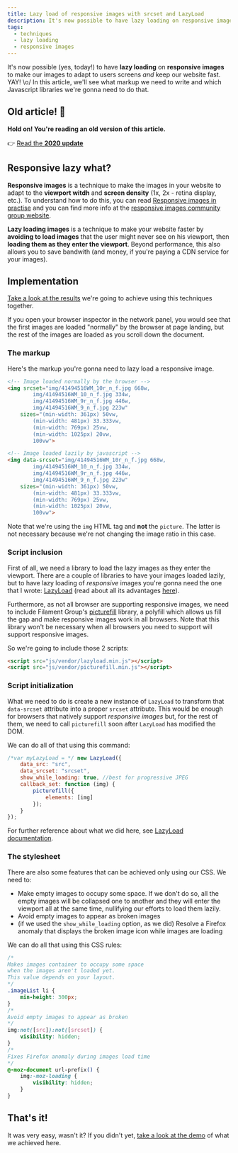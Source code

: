 ```yaml
---
title: Lazy load of responsive images with srcset and LazyLoad
description: It's now possible to have lazy loading on responsive images to make our images to adapt to users screens and keep our website fast. In this article, we'll see what markup we need to write and which Javascript libraries we're gonna need to do that.
tags:
  - techniques
  - lazy loading
  - responsive images
---
```


It's now possible (yes, today!) to have **lazy loading** on **responsive images** to make our images to adapt to users screens _and_ keep our website fast. YAY! \o/ In this article, we'll see what markup we need to write and which Javascript libraries we're gonna need to do that.

## Old article! 👀

**Hold on! You're reading an old version of this article.**

👉 [Read the **2020 update**](./lazy-load-responsive-images-in-2020-srcset-sizes-picture-webp)

## Responsive lazy what?

**Responsive images** is a technique to make the images in your website to adapt to the **viewport witdh** and **screen density** (1x, 2x - retina display, etc.). To understand how to do this, you can read [Responsive images in practise](http://alistapart.com/article/responsive-images-in-practice) and you can find more info at the [responsive images community group website](http://responsiveimages.org/).

**Lazy loading images** is a technique to make your website faster by **avoiding to load images** that the user might never see on his viewport, then **loading them as they enter the viewport**. Beyond performance, this also allows you to save bandwith (and money, if you're paying a CDN service for your images).


## Implementation

[Take a look at the results](http://verlok.github.io/img_srcset_lazyload) we're going to achieve using this techniques together.

If you open your browser inspector in the network panel, you would see that the first images are loaded "normally" by the browser at page landing, but the rest of the images are loaded as you scroll down the document.

### The markup

Here's the markup you're gonna need to lazy load a responsive image.

```html
<!-- Image loaded normally by the browser -->
<img srcset="img/41494516WM_10r_n_f.jpg 668w,
        img/41494516WM_10_n_f.jpg 334w,
        img/41494516WM_9r_n_f.jpg 446w,
        img/41494516WM_9_n_f.jpg 223w"
    sizes="(min-width: 361px) 50vw,
        (min-width: 481px) 33.333vw,
        (min-width: 769px) 25vw,
        (min-width: 1025px) 20vw,
        100vw">

<!-- Image loaded lazily by javascript -->
<img data-srcset="img/41494516WM_10r_n_f.jpg 668w,
        img/41494516WM_10_n_f.jpg 334w,
        img/41494516WM_9r_n_f.jpg 446w,
        img/41494516WM_9_n_f.jpg 223w"
    sizes="(min-width: 361px) 50vw,
        (min-width: 481px) 33.333vw,
        (min-width: 769px) 25vw,
        (min-width: 1025px) 20vw,
        100vw">
```

Note that we're using the `img` HTML tag and **not** the `picture`. The latter is not necessary because we're not changing the image ratio in this case.


### Script inclusion

First of all, we need a library to load the lazy images as they enter the viewport. There are a couple of libraries to have your images loaded lazily, but to have lazy loading of _responsive_ images you're gonna need the one that I wrote: [LazyLoad](http://verlok.github.io/vanilla-lazyload/) (read about all its advantages [here](./a-new-lazyload-to-improve-your-website-performance)).

Furthermore, as not all browser are supporting responsive images, we need to include Filament Group's [picturefill](https://github.com/scottjehl/picturefill) library, a polyfill which allows us fill the gap and make responsive images work in all browsers. Note that this library won't be necessary when all browsers you need to support will support responsive images.

So we're going to include those 2 scripts:

```html
<script src="js/vendor/lazyload.min.js"></script>
<script src="js/vendor/picturefill.min.js"></script>
```


### Script initialization

What we need to do is create a new instance of `LazyLoad` to transform that `data-srcset` attribute into a proper `srcset` attribute. This would be enough for browsers that natively support _responsive images_ but, for the rest of them, we need to call `picturefill` soon after `LazyLoad` has modified the DOM.

We can do all of that using this command:

```js
/*var myLazyLoad = */ new LazyLoad({
    data_src: "src",
    data_srcset: "srcset",
    show_while_loading: true, //best for progressive JPEG
    callback_set: function (img) {
        picturefill({
            elements: [img]
        });
    }
});
```

For further reference about what we did here, see [LazyLoad documentation](http://verlok.github.io/vanilla-lazyload/).

### The stylesheet

There are also some features that can be achieved only using our CSS. We need to:

* Make empty images to occupy some space. If we don't do so, all the empty images will be collapsed one to another and they will enter the viewport all at the same time, nullifying our efforts to load them lazily.
* Avoid empty images to appear as broken images
* (if we used the `show_while_loading` option, as we did) Resolve a Firefox anomaly that displays the broken image icon while images are loading

We can do all that using this CSS rules:

```css
/*
Makes images container to occupy some space
when the images aren't loaded yet.
This value depends on your layout.
*/
.imageList li {
    min-height: 300px;
}
/*
Avoid empty images to appear as broken
*/
img:not([src]):not([srcset]) {
    visibility: hidden;
}
/*
Fixes Firefox anomaly during images load time
*/
@-moz-document url-prefix() {
    img:-moz-loading {
        visibility: hidden;
    }
}
```

## That's it!

It was very easy, wasn't it? If you didn't yet, [take a look at the demo](http://verlok.github.io/img_srcset_lazyload) of what we achieved here.

